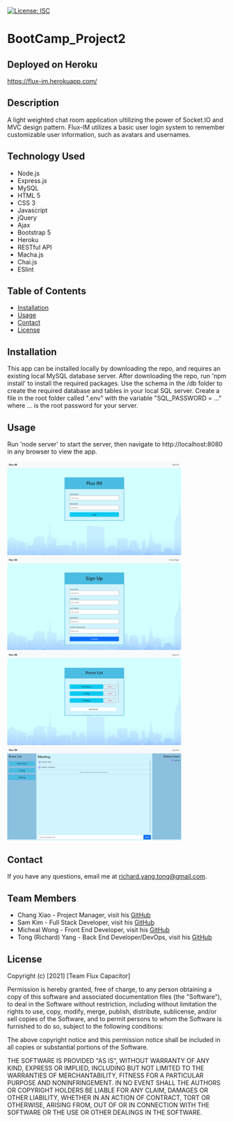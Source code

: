 [![License: ISC](https://img.shields.io/badge/License-ISC-blue.svg)](https://opensource.org/licenses/ISC)

# BootCamp_Project2

## Deployed on Heroku
https://flux-im.herokuapp.com/

## Description
A light weighted chat room application ultilizing the power of Socket.IO and MVC design pattern. Flux-IM utilizes a basic user login system to remember customizable user information, such as avatars and usernames.

## Technology Used
* Node.js
* Express.js
* MySQL
* HTML 5
* CSS 3
* Javascript
* jQuery
* Ajax
* Bootstrap 5
* Heroku
* RESTful API
* Macha.js
* Chai.js
* ESlint

## Table of Contents
* [Installation](#installation)
* [Usage](#usage)
* [Contact](#contact)
* [License](#license)

## Installation
This app can be installed locally by downloading the repo, and requires an existing local MySQL database server. After downloading the repo, run 'npm install' to install the required packages. Use the schema in the /db folder to create the required database and tables in your local SQL server. Create a file in the root folder called ".env" with the variable "SQL_PASSWORD = ..." where ... is the root password for your server.

## Usage
Run 'node server' to start the server, then navigate to http://localhost:8080 in any browser to view the app.

<img src="./screenshots/login.png" alt="homepage" width="400" />
<img src="./screenshots/signup.png" alt="sign up" width="400" />
<img src="./screenshots/roomlist.png" alt="room list" width="400" />
<img src="./screenshots/chatroom.png" alt="chatroom" width="400" />

## Contact
If you have any questions, email me at richard.yang.tong@gmail.com.

## Team Members
* Chang Xiao - Project Manager, visit his [GitHub](https://github.com/sinsinkun)
* Sam Kim - Full Stack Developer, visit his [GitHub](https://github.com/TalkingSkunk)
* Micheal Wong - Front End Developer, visit his [GitHub](https://github.com/Mwong228)
* Tong (Richard) Yang - Back End Developer/DevOps, visit his [GitHub](https://github.com/Dragontalker)

## License
Copyright (c) [2021] [Team Flux Capacitor]

Permission is hereby granted, free of charge, to any person obtaining a copy of this software and associated documentation files (the "Software"), to deal in the Software without restriction, including without limitation the rights to use, copy, modify, merge, publish, distribute, sublicense, and/or sell copies of the Software, and to permit persons to whom the Software is furnished to do so, subject to the following conditions:

The above copyright notice and this permission notice shall be included in all copies or substantial portions of the Software.

THE SOFTWARE IS PROVIDED "AS IS", WITHOUT WARRANTY OF ANY KIND, EXPRESS OR IMPLIED, INCLUDING BUT NOT LIMITED TO THE WARRANTIES OF MERCHANTABILITY, FITNESS FOR A PARTICULAR PURPOSE AND NONINFRINGEMENT. IN NO EVENT SHALL THE AUTHORS OR COPYRIGHT HOLDERS BE LIABLE FOR ANY CLAIM, DAMAGES OR OTHER LIABILITY, WHETHER IN AN ACTION OF CONTRACT, TORT OR OTHERWISE, ARISING FROM, OUT OF OR IN CONNECTION WITH THE SOFTWARE OR THE USE OR OTHER DEALINGS IN THE SOFTWARE.
